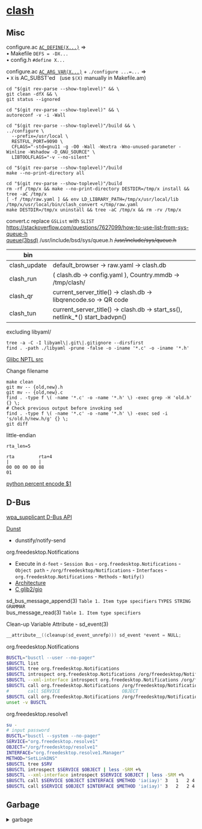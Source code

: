 # [clash](https://github.com/Un1Gfn-network/clash)

## Misc

<!-- https://en.wikipedia.org/wiki/List_of_logic_symbols -->

configure.ac [`AC_DEFINE(X...)`](https://www.gnu.org/software/autoconf/manual/autoconf-2.70/html_node/Defining-Symbols.html) &rArr;\
&bullet; Makefile `DEFS = -DX...`\
&bullet; config.h `#define X...`

configure.ac [`AC_ARG_VAR(X...)`](https://www.gnu.org/software/autoconf/manual/autoconf-2.70/html_node/Setting-Output-Variables.html#index-AC_005fARG_005fVAR-1) + `./configure ...=...` &rArr;\
&bullet; `X` is AC_SUBST'ed &nbsp; (use `$(X)` manually in Makefile.am)

    cd "$(git rev-parse --show-toplevel)" && \
    git clean -dfX && \
    git status --ignored

<div></div>

    cd "$(git rev-parse --show-toplevel)" && \
    autoreconf -v -i -Wall

<div></div>

    cd "$(git rev-parse --show-toplevel)"/build && \
    ../configure \
      --prefix=/usr/local \
      RESTFUL_PORT=9090 \
      CFLAGS="-std=gnu11 -g -O0 -Wall -Wextra -Wno-unused-parameter -Winline -Wshadow -D_GNU_SOURCE" \
      LIBTOOLFLAGS="-v --no-silent"

<div></div>

    cd "$(git rev-parse --show-toplevel)"/build
    make --no-print-directory all

<div></div>

    cd "$(git rev-parse --show-toplevel)"/build
    rm -rf /tmp/x && make --no-print-directory DESTDIR=/tmp/x install && tree -aC /tmp/x
    [ -f /tmp/raw.yaml ] && env LD_LIBRARY_PATH=/tmp/x/usr/local/lib /tmp/x/usr/local/bin/clash_convert </tmp/raw.yaml
    make DESTDIR=/tmp/x uninstall && tree -aC /tmp/x && rm -rv /tmp/x

convert.c replace `GSList` with `SLIST`\
https://stackoverflow.com/questions/7627099/how-to-use-list-from-sys-queue-h \
[queue(3bsd)](https://man.archlinux.org/man/queue.3bsd)
/usr/include/bsd/sys/queue.h
<s>/usr/include/sys/queue.h</s>

|bin||
|-|-|
|clash_update|default_browser -> raw.yaml -> clash.db|
|clash_run   |( clash.db -> config.yaml ), Country.mmdb -> /tmp/clash/|
|clash_qr    |current_server_title() -> clash.db -> libqrencode.so -> QR code|
|clash_tun   |current_server_title() -> clash.db -> start_ss(), netlink_\*() start_badvpn()|

excluding libyaml/

    tree -a -C -I libyaml\|.git\|.gitignore --dirsfirst
    find . -path ./libyaml -prune -false -o -iname '*.c' -o -iname '*.h'

[Glibc NPTL src](https://sourceware.org/git/?p=glibc.git;a=tree;f=nptl)

Change filename

    make clean
    git mv -- {old,new}.h
    git mv -- {old,new}.c
    find . -type f \( -name '*.c' -o -name '*.h' \) -exec grep -H 'old.h' {} \;
    # Check previous output before invoking sed
    find . -type f \( -name '*.c' -o -name '*.h' \) -exec sed -i 's/old.h/new.h/g' {} \;
    git diff

little-endian

```
rta_len=5 

rta         rta+4
|           |
00 00 00 00 08
01
```

[python percent encode $1](https://unix.stackexchange.com/questions/159253/decoding-url-encoding-percent-encoding)

## D-Bus

[wpa_supplicant D-Bus API](https://w1.fi/wpa_supplicant/devel/dbus.html)

[Dunst](https://wiki.archlinux.org/index.php/Dunst)
* dunstify/notify-send

org.freedesktop.Notifications
* Execute in `d-feet` - `Session Bus` - `org.freedesktop.Notifications` - `Object path` - `/org/freedesktop/Notifications` - `Interfaces` - `org.freedesktop.Notifications` - `Methods` - `Notify()`
* [Architecture](https://wiki.ubuntu.com/NotifyOSD#Architecture)
* [C glib2/gio](https://wiki.archlinux.org/index.php/Desktop_notifications#C)

sd_bus_message_append(3) `Table 1. Item type specifiers` `TYPES STRING GRAMMAR`  
bus_message_read(3) `Table 1. Item type specifiers`

Clean-up Variable Attribute - sd_event(3)

```C
__attribute__((cleanup(sd_event_unrefp))) sd_event *event = NULL;
```

org.freedesktop.Notifications

```bash
BUSCTL="busctl --user --no-pager"
$BUSCTL list
$BUSCTL tree org.freedesktop.Notifications
$BUSCTL introspect org.freedesktop.Notifications /org/freedesktop/Notifications
$BUSCTL --xml-interface introspect org.freedesktop.Notifications /org/freedesktop/Notifications | less -SRM +%
$BUSCTL call org.freedesktop.Notifications /org/freedesktop/Notifications org.freedesktop.DBus.Peer GetMachineId
#       call SERVICE                       OBJECT                         INTERFACE                     METHOD [SIGNATURE      [ARGUMENT...]                                  ]
$BUSCTL call org.freedesktop.Notifications /org/freedesktop/Notifications org.freedesktop.Notifications Notify "susssasa{sv}i" "app_name" 0 "app_icon" "summary" "body" 0 0 0
unset -v BUSCTL
```

org.freedesktop.resolve1

```bash
su -
# input password
BUSCTL="busctl --system --no-pager"
SERVICE="org.freedesktop.resolve1"
OBJECT="/org/freedesktop/resolve1"
INTERFACE="org.freedesktop.resolve1.Manager"
METHOD="SetLinkDNS"
$BUSCTL tree $SRV
$BUSCTL introspect $SERVICE $OBJECT | less -SRM +%
$BUSCTL --xml-interface introspect $SERVICE $OBJECT | less -SRM +%
$BUSCTL call $SERVICE $OBJECT $INTERFACE $METHOD 'ia(iay)' 3   1   2 4 192 168 1 1
$BUSCTL call $SERVICE $OBJECT $INTERFACE $METHOD 'ia(iay)' 3   2   2 4 8 8 8 8       2 4 8 8 4 4
```

## Garbage

<details><summary>garbage</summary>

<br>

clash.db (implement key-value store with single-row table)

|n_rows|table_name||
|:-:|-|-|
|any|`ANNOUNCEMENTS`|extraced from loopback nodes|
|1  |`PORT`||
|1  |`CIPHER`||
|1  |`PASSWORD`||
|any|`NODES`||
|1  |`PASSWORD`||
|1  |`RAW`|original yaml|

[Android tcpdump](https://www.androidtcpdump.com/android-tcpdump/compile)

```bash
cd /tmp
mkdir tcpdump
cd tcpdump
# sudo pacman -Syu aarch64-linux-gnu-gcc
proxychains wget https://www.tcpdump.org/release/tcpdump-4.9.3.tar.gz
proxychains wget https://www.tcpdump.org/release/libpcap-1.9.1.tar.gz
tar xf libpcap-1.9.1.tar.gz
tar xf tcpdump-4.9.3.tar.gz

cd /tmp/tcpdump/libpcap-1.9.1/
export CC=/usr/bin/aarch64-linux-gnu-gcc
./configure --host=aarch64-linux --with-pcap=linux
make -j4

cd /tmp/tcpdump/tcpdump-4.9.3
export CC=/usr/bin/aarch64-linux-gnu-gcc
export ac_cs_linux_vers=4 # Android
export CFLAGS=-static
export CPPFLAGS=-static
export LDFLAGS=-static
./configure --host=aarch64-linux --disable-ipv6
make -j4

adb push tcpdump /sdcard/Download/
adb shell
# su
cd /data/data/com.termux/files/home/
mv /sdcard/Download/tcpdump ./
chmod +x tcpdump
./tcpdump -i any -w android.pcap
mv android.pcap /sdcard/Download
# exit
exit

cd /tmp/tcpdump
adb pull /sdcard/Download/android.pcap

```

</details>

